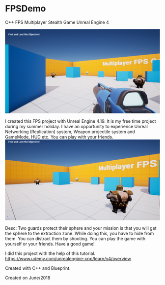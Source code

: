 # FPSDemo
C++ FPS Multiplayer Stealth Game Unreal Engine 4

![Alt text](/1.png?raw=true "Screenshot")


I created this FPS project with Unreal Engine 4.19. It is my free time project during my summer holiday. I have an opportunity to experience Unreal Networking (Replication) system, Weapon projectile system and GameMode, HUD etc.
You can play with your friends.
![Alt text](/2.png?raw=true "Screenshot")

Desc:
Two guards protect their sphere and your mission is that you will get the sphere to the extraction zone. While doing this, you have to hide from them. You can distract them by shooting. You can play the game with yourself or your friends. Have a good game!

I did this project with the help of this tutorial. https://www.udemy.com/unrealengine-cpp/learn/v4/overview

Created with C++ and Blueprint.

Created on June/2018

